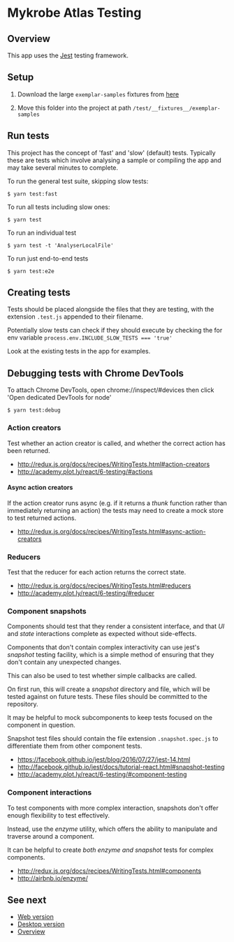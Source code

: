 # Mykrobe Atlas Testing

## Overview

This app uses the [Jest](http://facebook.github.io/jest/) testing framework.

## Setup

1. Download the large `exemplar-samples` fixtures from [here](https://www.dropbox.com/sh/7v8foml90gvqapk/AADiRLFx6PIBjbcavV9Spylwa?dl=0)

2. Move this folder into the project at path `/test/__fixtures__/exemplar-samples`

## Run tests

This project has the concept of 'fast' and 'slow' (default) tests. Typically these are tests which involve analysing a sample or compiling the app and may take several minutes to complete.

To run the general test suite, skipping slow tests:

```
$ yarn test:fast
```

To run all tests including slow ones:

```
$ yarn test
```

To run an individual test

```
$ yarn test -t 'AnalyserLocalFile'
```

To run just end-to-end tests

```
$ yarn test:e2e
```

## Creating tests

Tests should be placed alongside the files that they are testing, with the extension `.test.js` appended to their filename.

Potentially slow tests can check if they should execute by checking the for env variable `process.env.INCLUDE_SLOW_TESTS === 'true'`

Look at the existing tests in the app for examples.

## Debugging tests with Chrome DevTools

To attach Chrome DevTools, open chrome://inspect/#devices then click 'Open dedicated DevTools for node'

```
$ yarn test:debug
```

### Action creators

Test whether an action creator is called, and whether the correct action has been returned.

- http://redux.js.org/docs/recipes/WritingTests.html#action-creators
- http://academy.plot.ly/react/6-testing/#actions

#### Async action creators

If the action creator runs async (e.g. if it returns a _thunk_ function rather than immediately returning an action) the tests may need to create a mock store to test returned actions.

- http://redux.js.org/docs/recipes/WritingTests.html#async-action-creators

### Reducers

Test that the reducer for each action returns the correct state.

- http://redux.js.org/docs/recipes/WritingTests.html#reducers
- http://academy.plot.ly/react/6-testing/#reducer

### Component snapshots

Components should test that they render a consistent interface, and that _UI_ and _state_ interactions complete as expected without side-effects.

Components that don't contain complex interactivity can use jest's _snapshot_ testing facility, which is a simple method of ensuring that they don't contain any unexpected changes.

This can also be used to test whether simple callbacks are called.

On first run, this will create a _snapshot_ directory and file, which will be tested against on future tests. These files should be committed to the repository.

It may be helpful to mock subcomponents to keep tests focused on the component in question.

Snapshot test files should contain the file extension `.snapshot.spec.js` to differentiate them from other component tests.

- https://facebook.github.io/jest/blog/2016/07/27/jest-14.html
- http://facebook.github.io/jest/docs/tutorial-react.html#snapshot-testing
- http://academy.plot.ly/react/6-testing/#component-testing

### Component interactions

To test components with more complex interaction, snapshots don't offer enough flexibility to test effectively.

Instead, use the _enzyme_ utility, which offers the ability to manipulate and traverse around a component.

It can be helpful to create *both enzyme and snapshot* tests for complex components.

- http://redux.js.org/docs/recipes/WritingTests.html#components
- http://airbnb.io/enzyme/

## See next

- [Web version](web.md)
- [Desktop version](desktop.md)
- [Overview](../README.md)